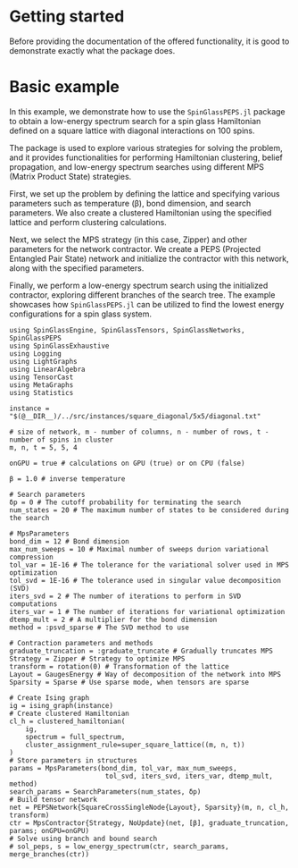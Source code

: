 # Getting started
Before providing the documentation of the offered functionality, it is good to demonstrate exactly what the package does.

# Basic example
In this example, we demonstrate how to use the `SpinGlassPEPS.jl` package to obtain a low-energy spectrum search for a spin glass Hamiltonian defined on a square lattice with diagonal interactions on 100 spins.

The package is used to explore various strategies for solving the problem, and it provides functionalities for performing Hamiltonian clustering, belief propagation, and low-energy spectrum searches using different MPS (Matrix Product State) strategies.

First, we set up the problem by defining the lattice and specifying various parameters such as temperature (β), bond dimension, and search parameters. We also create a clustered Hamiltonian using the specified lattice and perform clustering calculations.

Next, we select the MPS strategy (in this case, Zipper) and other parameters for the network contractor. We create a PEPS (Projected Entangled Pair State) network and initialize the contractor with this network, along with the specified parameters.

Finally, we perform a low-energy spectrum search using the initialized contractor, exploring different branches of the search tree. The example showcases how `SpinGlassPEPS.jl` can be utilized to find the lowest energy configurations for a spin glass system.


```@example
using SpinGlassEngine, SpinGlassTensors, SpinGlassNetworks, SpinGlassPEPS
using SpinGlassExhaustive
using Logging
using LightGraphs
using LinearAlgebra
using TensorCast
using MetaGraphs
using Statistics

instance = "$(@__DIR__)/../src/instances/square_diagonal/5x5/diagonal.txt"

# size of network, m - number of columns, n - number of rows, t - number of spins in cluster
m, n, t = 5, 5, 4

onGPU = true # calculations on GPU (true) or on CPU (false) 

β = 1.0 # inverse temperature

# Search parameters
δp = 0 # The cutoff probability for terminating the search
num_states = 20 # The maximum number of states to be considered during the search

# MpsParameters 
bond_dim = 12 # Bond dimension
max_num_sweeps = 10 # Maximal number of sweeps durion variational compression
tol_var = 1E-16 # The tolerance for the variational solver used in MPS optimization
tol_svd = 1E-16 # The tolerance used in singular value decomposition (SVD)
iters_svd = 2 # The number of iterations to perform in SVD computations
iters_var = 1 # The number of iterations for variational optimization
dtemp_mult = 2 # A multiplier for the bond dimension
method = :psvd_sparse # The SVD method to use

# Contraction parameters and methods 
graduate_truncation = :graduate_truncate # Gradually truncates MPS
Strategy = Zipper # Strategy to optimize MPS
transform = rotation(0) # Transformation of the lattice
Layout = GaugesEnergy # Way of decomposition of the network into MPS
Sparsity = Sparse # Use sparse mode, when tensors are sparse

# Create Ising graph
ig = ising_graph(instance)
# Create clustered Hamiltonian
cl_h = clustered_hamiltonian(
    ig,
    spectrum = full_spectrum,
    cluster_assignment_rule=super_square_lattice((m, n, t))
)
# Store parameters in structures
params = MpsParameters(bond_dim, tol_var, max_num_sweeps, 
                        tol_svd, iters_svd, iters_var, dtemp_mult, method)
search_params = SearchParameters(num_states, δp)
# Build tensor network
net = PEPSNetwork{SquareCrossSingleNode{Layout}, Sparsity}(m, n, cl_h, transform)
ctr = MpsContractor{Strategy, NoUpdate}(net, [β], graduate_truncation, params; onGPU=onGPU)
# Solve using branch and bound search
# sol_peps, s = low_energy_spectrum(ctr, search_params, merge_branches(ctr))
```